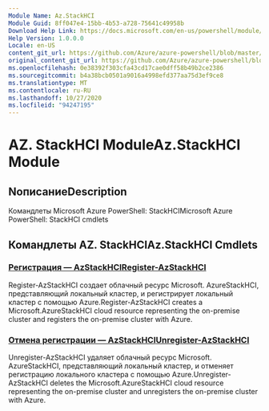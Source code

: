 ```yaml
---
Module Name: Az.StackHCI
Module Guid: 8ff047e4-15bb-4b53-a728-75641c49958b
Download Help Link: https://docs.microsoft.com/en-us/powershell/module/az.StackHCI
Help Version: 1.0.0.0
Locale: en-US
content_git_url: https://github.com/Azure/azure-powershell/blob/master/src/StackHCI/help/Az.StackHCI.md
original_content_git_url: https://github.com/Azure/azure-powershell/blob/master/src/StackHCI/help/Az.StackHCI.md
ms.openlocfilehash: 0e38392f303cfa43cd17cae0dff58b49b2ce2386
ms.sourcegitcommit: b4a38bcb0501a9016a4998efd377aa75d3ef9ce8
ms.translationtype: MT
ms.contentlocale: ru-RU
ms.lasthandoff: 10/27/2020
ms.locfileid: "94247195"
---
```

# <span data-ttu-id="a6b45-101">AZ. StackHCI Module</span><span class="sxs-lookup"><span data-stu-id="a6b45-101">Az.StackHCI Module</span></span>
## <span data-ttu-id="a6b45-102">Nописание</span><span class="sxs-lookup"><span data-stu-id="a6b45-102">Description</span></span>
<span data-ttu-id="a6b45-103">Командлеты Microsoft Azure PowerShell: StackHCI</span><span class="sxs-lookup"><span data-stu-id="a6b45-103">Microsoft Azure PowerShell: StackHCI cmdlets</span></span>

## <span data-ttu-id="a6b45-104">Командлеты AZ. StackHCI</span><span class="sxs-lookup"><span data-stu-id="a6b45-104">Az.StackHCI Cmdlets</span></span>
### [<span data-ttu-id="a6b45-105">Регистрация — AzStackHCI</span><span class="sxs-lookup"><span data-stu-id="a6b45-105">Register-AzStackHCI</span></span>](Register-AzStackHCI.md)
<span data-ttu-id="a6b45-106">Register-AzStackHCI создает облачный ресурс Microsoft. AzureStackHCI, представляющий локальный кластер, и регистрирует локальный кластер с помощью Azure.</span><span class="sxs-lookup"><span data-stu-id="a6b45-106">Register-AzStackHCI creates a Microsoft.AzureStackHCI cloud resource representing the on-premise cluster and registers the on-premise cluster with Azure.</span></span>

### [<span data-ttu-id="a6b45-107">Отмена регистрации — AzStackHCI</span><span class="sxs-lookup"><span data-stu-id="a6b45-107">Unregister-AzStackHCI</span></span>](Unregister-AzStackHCI.md)
<span data-ttu-id="a6b45-108">Unregister-AzStackHCI удаляет облачный ресурс Microsoft. AzureStackHCI, представляющий локальный кластер, и отменяет регистрацию локального кластера с помощью Azure.</span><span class="sxs-lookup"><span data-stu-id="a6b45-108">Unregister-AzStackHCI deletes the Microsoft.AzureStackHCI cloud resource representing the on-premise cluster and unregisters the on-premise cluster with Azure.</span></span>

